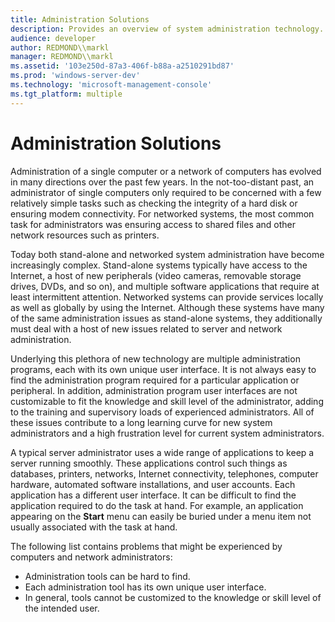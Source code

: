 ```yaml
---
title: Administration Solutions
description: Provides an overview of system administration technology.
audience: developer
author: REDMOND\\markl
manager: REDMOND\\markl
ms.assetid: '103e250d-87a3-406f-b88a-a2510291bd87'
ms.prod: 'windows-server-dev'
ms.technology: 'microsoft-management-console'
ms.tgt_platform: multiple
---
```


# Administration Solutions

Administration of a single computer or a network of computers has evolved in many directions over the past few years. In the not-too-distant past, an administrator of single computers only required to be concerned with a few relatively simple tasks such as checking the integrity of a hard disk or ensuring modem connectivity. For networked systems, the most common task for administrators was ensuring access to shared files and other network resources such as printers.

Today both stand-alone and networked system administration have become increasingly complex. Stand-alone systems typically have access to the Internet, a host of new peripherals (video cameras, removable storage drives, DVDs, and so on), and multiple software applications that require at least intermittent attention. Networked systems can provide services locally as well as globally by using the Internet. Although these systems have many of the same administration issues as stand-alone systems, they additionally must deal with a host of new issues related to server and network administration.

Underlying this plethora of new technology are multiple administration programs, each with its own unique user interface. It is not always easy to find the administration program required for a particular application or peripheral. In addition, administration program user interfaces are not customizable to fit the knowledge and skill level of the administrator, adding to the training and supervisory loads of experienced administrators. All of these issues contribute to a long learning curve for new system administrators and a high frustration level for current system administrators.

A typical server administrator uses a wide range of applications to keep a server running smoothly. These applications control such things as databases, printers, networks, Internet connectivity, telephones, computer hardware, automated software installations, and user accounts. Each application has a different user interface. It can be difficult to find the application required to do the task at hand. For example, an application appearing on the **Start** menu can easily be buried under a menu item not usually associated with the task at hand.

The following list contains problems that might be experienced by computers and network administrators:

-   Administration tools can be hard to find.
-   Each administration tool has its own unique user interface.
-   In general, tools cannot be customized to the knowledge or skill level of the intended user.

 

 




